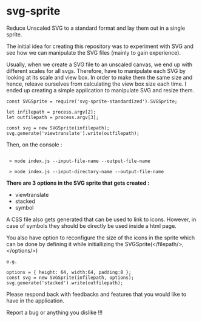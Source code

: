 # svg-sprite
Reduce Unscaled SVG to a standard format and lay them out in a single sprite.

The initial idea for creating this repository was to experiment with SVG and see how we can manipulate the SVG files (mainly to gain experience).

Usually, when we create a SVG file to an unscaled canvas, we end up with different scales for all svgs. Therefore, have to manipulate each SVG by looking at its scale and view box. In order to make them the same size and hence, releave ourselves from calculating the view box size each time. I ended up creating a simple application to manipulate SVG and resize them. 

```
const SVGSprite = require('svg-sprite-standardized').SVGSprite;

let infilepath = process.argv[2];
let outfilepath = process.argv[3];

const svg = new SVGSprite(infilepath);
svg.generate('viewtranslate').write(outfilepath);

```

Then, on the console :

```
 
 > node index.js --input-file-name --output-file-name

 > node index.js --input-directory-name --output-file-name

```
**There are 3 options in the SVG sprite that gets created :**
 - viewtranslate
 - stacked
 - symbol

 A CSS file also gets generated that can be used to link to icons. However, in case of symbols they should be directly be used inside a html page.

 You also have option to reconfigure the size of the icons in the sprite which can be done by defining it while initiallizing the SVGSprite(</filepath/>, </options/>)
```
e.g. 

options = { height: 64, width:64, padding:8 };
const svg = new SVGSprite(infilepath, options);
svg.generate('stacked').write(outfilepath);

```

Please respond back with feedbacks and features that you would like to have in the application.

Report a bug or anything you dislike !!!